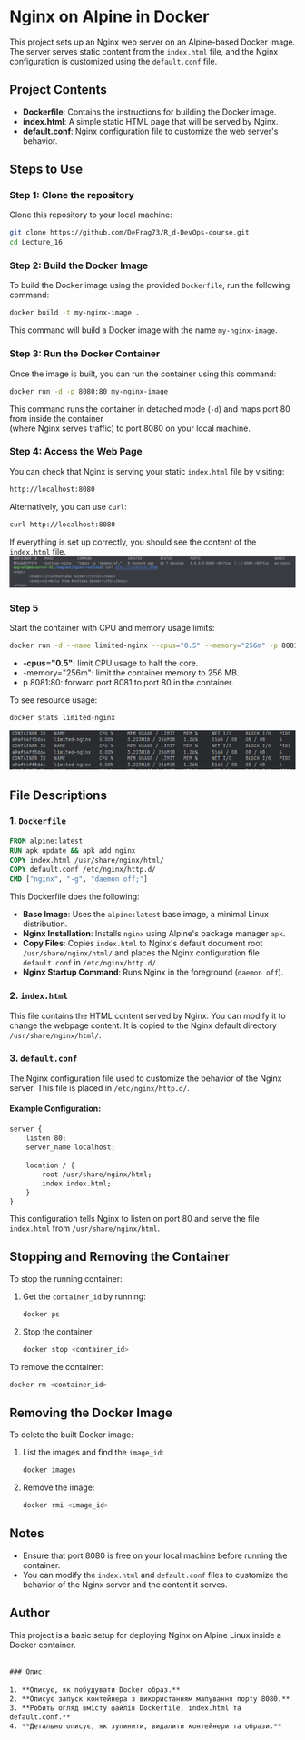 # Nginx on Alpine in Docker

This project sets up an Nginx web server on an Alpine-based Docker image. The server serves static content from the `index.html` file, and the Nginx configuration is customized using the `default.conf` file.

## Project Contents

- **Dockerfile**: Contains the instructions for building the Docker image.
- **index.html**: A simple static HTML page that will be served by Nginx.
- **default.conf**: Nginx configuration file to customize the web server's behavior.

## Steps to Use

### Step 1: Clone the repository

Clone this repository to your local machine:

```bash
git clone https://github.com/DeFrag73/R_d-DevOps-course.git
cd Lecture_16
```

### Step 2: Build the Docker Image

To build the Docker image using the provided `Dockerfile`, run the following command:

```bash
docker build -t my-nginx-image .
```

This command will build a Docker image with the name `my-nginx-image`.

### Step 3: Run the Docker Container

Once the image is built, you can run the container using this command:

```bash
docker run -d -p 8080:80 my-nginx-image
```

This command runs the container in detached mode (`-d`) and maps port 80 from inside the container <br>
(where Nginx serves traffic) to port 8080 on your local machine.

### Step 4: Access the Web Page

You can check that Nginx is serving your static `index.html` file by visiting:

```bash
http://localhost:8080
```

Alternatively, you can use `curl`:

```bash
curl http://localhost:8080
```

If everything is set up correctly, you should see the content of the `index.html` file.
![htmlWORK!.png](htmlWORK%21.png)

### Step 5 
Start the container with CPU and memory usage limits:
```bash
docker run -d --name limited-nginx --cpus="0.5" --memory="256m" -p 8081:80 rootless-nginx
```
- **-cpus="0.5":** limit CPU usage to half the core.
- -memory="256m": limit the container memory to 256 MB.
- p 8081:80: forward port 8081 to port 80 in the container.

To see resource usage:

```bash
docker stats limited-nginx
```
![limeted container.png](limeted%20container.png)

## File Descriptions

### 1. `Dockerfile`

```Dockerfile
FROM alpine:latest
RUN apk update && apk add nginx
COPY index.html /usr/share/nginx/html/
COPY default.conf /etc/nginx/http.d/
CMD ["nginx", "-g", "daemon off;"]
```

This Dockerfile does the following:
- **Base Image**: Uses the `alpine:latest` base image, a minimal Linux distribution.
- **Nginx Installation**: Installs `nginx` using Alpine's package manager `apk`.
- **Copy Files**: Copies `index.html` to Nginx's default document root `/usr/share/nginx/html/` and places the Nginx configuration file `default.conf` in `/etc/nginx/http.d/`.
- **Nginx Startup Command**: Runs Nginx in the foreground (`daemon off`).

### 2. `index.html`

This file contains the HTML content served by Nginx. You can modify it to change the webpage content. It is copied to the Nginx default directory `/usr/share/nginx/html/`.

### 3. `default.conf`

The Nginx configuration file used to customize the behavior of the Nginx server. This file is placed in `/etc/nginx/http.d/`.

#### Example Configuration:

```nginx
server {
    listen 80;
    server_name localhost;

    location / {
        root /usr/share/nginx/html;
        index index.html;
    }
}
```

This configuration tells Nginx to listen on port 80 and serve the file `index.html` from `/usr/share/nginx/html`.

## Stopping and Removing the Container

To stop the running container:

1. Get the `container_id` by running:

   ```bash
   docker ps
   ```

2. Stop the container:

   ```bash
   docker stop <container_id>
   ```

To remove the container:

```bash
docker rm <container_id>
```

## Removing the Docker Image

To delete the built Docker image:

1. List the images and find the `image_id`:

   ```bash
   docker images
   ```

2. Remove the image:

   ```bash
   docker rmi <image_id>
   ```

## Notes

- Ensure that port 8080 is free on your local machine before running the container.
- You can modify the `index.html` and `default.conf` files to customize the behavior of the Nginx server and the content it serves.

## Author

This project is a basic setup for deploying Nginx on Alpine Linux inside a Docker container.
```

### Опис:

1. **Описує, як побудувати Docker образ.**
2. **Описує запуск контейнера з використанням мапування порту 8080.**
3. **Робить огляд вмісту файлів Dockerfile, index.html та default.conf.**
4. **Детально описує, як зупинити, видалити контейнери та образи.**
